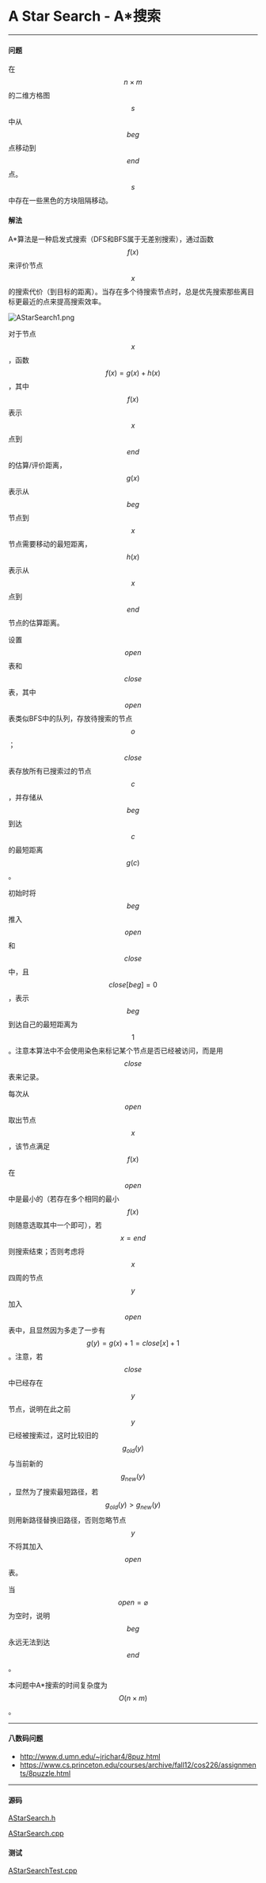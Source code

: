 <script type="text/javascript" src="https://cdnjs.cloudflare.com/ajax/libs/mathjax/2.7.1/MathJax.js?config=TeX-AMS-MML_HTMLorMML"></script>

# A Star Search - A\*搜索

--------

#### 问题

在$$ n \times m $$的二维方格图$$ s $$中从$$ beg $$点移动到$$ end $$点。$$ s $$中存在一些黑色的方块阻隔移动。

#### 解法

A\*算法是一种启发式搜索（DFS和BFS属于无差别搜索），通过函数$$ f(x) $$来评价节点$$ x $$的搜索代价（到目标的距离）。当存在多个待搜索节点时，总是优先搜索那些离目标更最近的点来提高搜索效率。

![AStarSearch1.png](../res/AStarSearch1.png)

对于节点$$ x $$，函数$$ f(x) = g(x) + h(x) $$，其中$$ f(x) $$表示$$ x $$点到$$ end $$的估算/评价距离，$$ g(x) $$表示从$$ beg $$节点到$$ x $$节点需要移动的最短距离，$$ h(x) $$表示从$$ x $$点到$$ end $$节点的估算距离。

设置$$ open $$表和$$ close $$表，其中$$ open $$表类似BFS中的队列，存放待搜索的节点$$ o $$；$$ close $$表存放所有已搜索过的节点$$ c $$，并存储从$$ beg $$到达$$ c $$的最短距离$$ g(c) $$。

初始时将$$ beg $$推入$$ open $$和$$ close $$中，且$$ close[beg] = 0 $$，表示$$ beg $$到达自己的最短距离为$$ 1 $$。注意本算法中不会使用染色来标记某个节点是否已经被访问，而是用$$ close $$表来记录。

每次从$$ open $$取出节点$$ x $$，该节点满足$$ f(x) $$在$$ open $$中是最小的（若存在多个相同的最小$$ f(x) $$则随意选取其中一个即可），若$$ x = end $$则搜索结束；否则考虑将$$ x $$四周的节点$$ y $$加入$$ open $$表中，且显然因为多走了一步有$$ g(y) = g(x) + 1 = close[x] + 1 $$。注意，若$$ close $$中已经存在$$ y $$节点，说明在此之前$$ y $$已经被搜索过，这时比较旧的$$ g_{old} (y) $$与当前新的$$ g_{new} (y) $$，显然为了搜索最短路径，若$$ g_{old} (y) > g_{new} (y) $$则用新路径替换旧路径，否则忽略节点$$ y $$不将其加入$$ open $$表。

当$$ open = \varnothing $$为空时，说明$$ beg $$永远无法到达$$ end $$。

本问题中A\*搜索的时间复杂度为$$ O(n \times m) $$。

--------

#### 八数码问题

* http://www.d.umn.edu/~jrichar4/8puz.html
* https://www.cs.princeton.edu/courses/archive/fall12/cos226/assignments/8puzzle.html

--------

#### 源码

[AStarSearch.h](https://github.com/linrongbin16/Way-to-Algorithm/blob/master/src/Search/AStarSearch.h)

[AStarSearch.cpp](https://github.com/linrongbin16/Way-to-Algorithm/blob/master/src/Search/AStarSearch.cpp)

#### 测试

[AStarSearchTest.cpp](https://github.com/linrongbin16/Way-to-Algorithm/blob/master/src/Search/AStarSearchTest.cpp)

